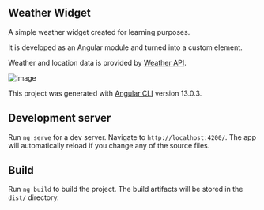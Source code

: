 ## Weather Widget

A simple weather widget created for learning purposes.

It is developed as an Angular module and turned into a custom element. 

Weather and location data is provided by [Weather API](https://www.weatherapi.com/).


![image](https://user-images.githubusercontent.com/66733152/151999962-526e604a-0e8a-4421-b4ad-5af3a8404605.png)


This project was generated with [Angular CLI](https://github.com/angular/angular-cli) version 13.0.3.

## Development server

Run `ng serve` for a dev server. Navigate to `http://localhost:4200/`. The app will automatically reload if you change any of the source files.

## Build

Run `ng build` to build the project. The build artifacts will be stored in the `dist/` directory.



